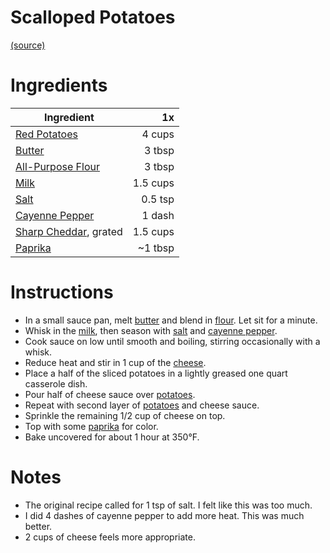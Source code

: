 ---
---
# Scalloped Potatoes

[(source)](https://www.food.com/recipe/scalloped-potatoes-85629)

# Ingredients

| Ingredient                                                          |       1x |
| ------------------------------------------------------------------- | --------:|
| [Red Potatoes](food/ingredients/Potatoes.md#Red%20Potatoes)         |   4 cups |
| [Butter](food/ingredients/butter.md)                                |   3 tbsp |
| [All-Purpose Flour](food/ingredients/Flour.md#All-Purpose%20Flour)  |   3 tbsp |
| [Milk](food/ingredients/Milk.md)                                    | 1.5 cups |
| [Salt](food/ingredients/Salt.md)                                    |  0.5 tsp |
| [Cayenne Pepper](food/ingredients/Cayenne%20Pepper.md)              |   1 dash |
| [Sharp Cheddar](food/ingredients/Cheese.md#Sharp%20Cheddar), grated | 1.5 cups |
| [Paprika](food/ingredients/Paprika.md)                              |  ~1 tbsp |

# Instructions

- In a small sauce pan, melt [butter](food/ingredients/butter.md) and blend in [flour](food/ingredients/Flour.md#All-Purpose%20Flour). Let sit for a minute.
- Whisk in the [milk](food/ingredients/Milk.md), then season with [salt](food/ingredients/Salt.md) and [cayenne pepper](food/ingredients/Cayenne%20Pepper.md).
- Cook sauce on low until smooth and boiling, stirring occasionally with a whisk.
- Reduce heat and stir in 1 cup of the [cheese](food/ingredients/Cheese.md#Sharp%20Cheddar).
- Place a half of the sliced potatoes in a lightly greased one quart casserole dish.
- Pour half of cheese sauce over [potatoes](food/ingredients/Potatoes.md#Red%20Potatoes).
- Repeat with second layer of [potatoes](food/ingredients/Potatoes.md#Red%20Potatoes) and cheese sauce.
- Sprinkle the remaining 1/2 cup of cheese on top.
- Top with some [paprika](food/ingredients/Paprika.md) for color.
- Bake uncovered for about 1 hour at 350°F.

# Notes

- The original recipe called for 1 tsp of salt. I felt like this was too much.
- I did 4 dashes of cayenne pepper to add more heat. This was much better.
- 2 cups of cheese feels more appropriate.
